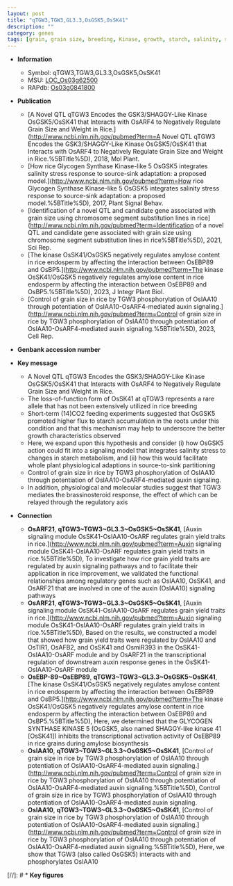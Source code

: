 ```yaml
---
layout: post
title: "qTGW3,TGW3,GL3.3,OsGSK5,OsSK41"
description: ""
category: genes
tags: [grain, grain size, breeding, Kinase, growth, starch, salinity, stress, salinity stress, brassinosteroid, Brassinosteroid, auxin]
---
```


* **Information**  
    + Symbol: qTGW3,TGW3,GL3.3,OsGSK5,OsSK41  
    + MSU: [LOC_Os03g62500](http://rice.uga.edu/cgi-bin/ORF_infopage.cgi?orf=LOC_Os03g62500)  
    + RAPdb: [Os03g0841800](http://rapdb.dna.affrc.go.jp/viewer/gbrowse_details/irgsp1?name=Os03g0841800)  

* **Publication**  
    + [A Novel QTL qTGW3 Encodes the GSK3/SHAGGY-Like Kinase OsGSK5/OsSK41 that Interacts with OsARF4 to Negatively Regulate Grain Size and Weight in Rice.](http://www.ncbi.nlm.nih.gov/pubmed?term=A Novel QTL qTGW3 Encodes the GSK3/SHAGGY-Like Kinase OsGSK5/OsSK41 that Interacts with OsARF4 to Negatively Regulate Grain Size and Weight in Rice.%5BTitle%5D), 2018, Mol Plant.
    + [How rice Glycogen Synthase Kinase-like 5 OsGSK5 integrates salinity stress response to source-sink adaptation: a proposed model.](http://www.ncbi.nlm.nih.gov/pubmed?term=How rice Glycogen Synthase Kinase-like 5 OsGSK5 integrates salinity stress response to source-sink adaptation: a proposed model.%5BTitle%5D), 2017, Plant Signal Behav.
    + [Identification of a novel QTL and candidate gene associated with grain size using chromosome segment substitution lines in rice](http://www.ncbi.nlm.nih.gov/pubmed?term=Identification of a novel QTL and candidate gene associated with grain size using chromosome segment substitution lines in rice%5BTitle%5D), 2021, Sci Rep.
    + [The kinase OsSK41/OsGSK5 negatively regulates amylose content in rice endosperm by affecting the interaction between OsEBP89 and OsBP5.](http://www.ncbi.nlm.nih.gov/pubmed?term=The kinase OsSK41/OsGSK5 negatively regulates amylose content in rice endosperm by affecting the interaction between OsEBP89 and OsBP5.%5BTitle%5D), 2023, J Integr Plant Biol.
    + [Control of grain size in rice by TGW3 phosphorylation of OsIAA10 through potentiation of OsIAA10-OsARF4-mediated auxin signaling.](http://www.ncbi.nlm.nih.gov/pubmed?term=Control of grain size in rice by TGW3 phosphorylation of OsIAA10 through potentiation of OsIAA10-OsARF4-mediated auxin signaling.%5BTitle%5D), 2023, Cell Rep.

* **Genbank accession number**  

* **Key message**  
    + A Novel QTL qTGW3 Encodes the GSK3/SHAGGY-Like Kinase OsGSK5/OsSK41 that Interacts with OsARF4 to Negatively Regulate Grain Size and Weight in Rice.
    + The loss-of-function form of OsSK41 at qTGW3 represents a rare allele that has not been extensively utilized in rice breeding
    + Short-term (14)CO2 feeding experiments suggested that OsGSK5 promoted higher flux to starch accumulation in the roots under this condition and that this mechanism may help to underscore the better growth characteristics observed
    + Here, we expand upon this hypothesis and consider (i) how OsGSK5 action could fit into a signaling model that integrates salinity stress to changes in starch metabolism, and (ii) how this would facilitate whole plant physiological adaptions in source-to-sink partitioning
    + Control of grain size in rice by TGW3 phosphorylation of OsIAA10 through potentiation of OsIAA10-OsARF4-mediated auxin signaling.
    + In addition, physiological and molecular studies suggest that TGW3 mediates the brassinosteroid response, the effect of which can be relayed through the regulatory axis

* **Connection**  
    + __OsARF21__, __qTGW3~TGW3~GL3.3~OsGSK5~OsSK41__, [Auxin signaling module OsSK41-OsIAA10-OsARF regulates grain yield traits in rice.](http://www.ncbi.nlm.nih.gov/pubmed?term=Auxin signaling module OsSK41-OsIAA10-OsARF regulates grain yield traits in rice.%5BTitle%5D),  To investigate how rice grain yield traits are regulated by auxin signaling pathways and to facilitate their application in rice improvement, we validated the functional relationships among regulatory genes such as OsIAA10, OsSK41, and OsARF21 that are involved in one of the auxin (OsIAA10) signaling pathways
    + __OsARF21__, __qTGW3~TGW3~GL3.3~OsGSK5~OsSK41__, [Auxin signaling module OsSK41-OsIAA10-OsARF regulates grain yield traits in rice.](http://www.ncbi.nlm.nih.gov/pubmed?term=Auxin signaling module OsSK41-OsIAA10-OsARF regulates grain yield traits in rice.%5BTitle%5D),  Based on the results, we constructed a model that showed how grain yield traits were regulated by OsIAA10 and OsTIR1, OsAFB2, and OsSK41 and OsmiR393 in the OsSK41-OsIAA10-OsARF module and by OsARF21 in the transcriptional regulation of downstream auxin response genes in the OsSK41-OsIAA10-OsARF module
    + __OsEBP-89~OsEBP89__, __qTGW3~TGW3~GL3.3~OsGSK5~OsSK41__, [The kinase OsSK41/OsGSK5 negatively regulates amylose content in rice endosperm by affecting the interaction between OsEBP89 and OsBP5.](http://www.ncbi.nlm.nih.gov/pubmed?term=The kinase OsSK41/OsGSK5 negatively regulates amylose content in rice endosperm by affecting the interaction between OsEBP89 and OsBP5.%5BTitle%5D),  Here, we determined that the GLYCOGEN SYNTHASE KINASE 5 (OsGSK5, also named SHAGGY-like kinase 41 [OsSK41]) inhibits the transcriptional activation activity of OsEBP89 in rice grains during amylose biosynthesis
    + __OsIAA10__, __qTGW3~TGW3~GL3.3~OsGSK5~OsSK41__, [Control of grain size in rice by TGW3 phosphorylation of OsIAA10 through potentiation of OsIAA10-OsARF4-mediated auxin signaling.](http://www.ncbi.nlm.nih.gov/pubmed?term=Control of grain size in rice by TGW3 phosphorylation of OsIAA10 through potentiation of OsIAA10-OsARF4-mediated auxin signaling.%5BTitle%5D), Control of grain size in rice by TGW3 phosphorylation of OsIAA10 through potentiation of OsIAA10-OsARF4-mediated auxin signaling.
    + __OsIAA10__, __qTGW3~TGW3~GL3.3~OsGSK5~OsSK41__, [Control of grain size in rice by TGW3 phosphorylation of OsIAA10 through potentiation of OsIAA10-OsARF4-mediated auxin signaling.](http://www.ncbi.nlm.nih.gov/pubmed?term=Control of grain size in rice by TGW3 phosphorylation of OsIAA10 through potentiation of OsIAA10-OsARF4-mediated auxin signaling.%5BTitle%5D),  Here, we show that TGW3 (also called OsGSK5) interacts with and phosphorylates OsIAA10

[//]: # * **Key figures**  


